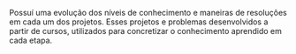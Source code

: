 Possuí uma evolução dos níveis de conhecimento e maneiras de resoluções em cada um dos projetos. 
Esses projetos e problemas desenvolvidos a partir de cursos, utilizados para concretizar o conhecimento aprendido em cada etapa.
